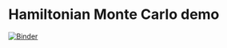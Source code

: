# Hamiltonian Monte Carlo demo

[![Binder](https://mybinder.org/badge_logo.svg)](https://mybinder.org/v2/gh/larsgeb/hmc-demo/master)
